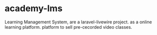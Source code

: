 # academy-lms
 Learning Management System, are a laravel-livewire project. as a online learning platform. platform to sell pre-cecorded video classes.
